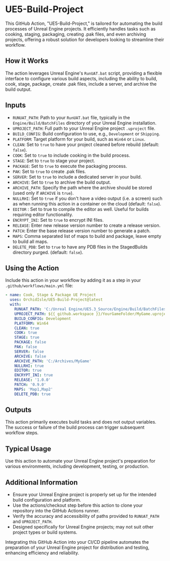 

# UE5-Build-Project

This GitHub Action, "UE5-Build-Project," is tailored for automating the build processes of Unreal Engine projects. It efficiently handles tasks such as cooking, staging, packaging, creating .pak files, and even archiving projects, offering a robust solution for developers looking to streamline their workflow.

## How it Works

The action leverages Unreal Engine's `RunUAT.bat` script, providing a flexible interface to configure various build aspects, including the ability to build, cook, stage, package, create .pak files, include a server, and archive the build output.


## Inputs

-   `RUNUAT_PATH`: Path to your `RunUAT.bat` file, typically in the `Engine/Build/BatchFiles` directory of your Unreal Engine installation.
-   `UPROJECT_PATH`: Full path to your Unreal Engine project `.uproject` file.
-   `BUILD_CONFIG`: Build configuration to use, e.g., `Development` or `Shipping`.
-   `PLATFORM`: Target platform for your build, such as `Win64` or `Linux`.
-   `CLEAN`: Set to `true` to have your project cleaned before rebuild (default: `false`).
-   `COOK`: Set to `true` to include cooking in the build process.
-   `STAGE`: Set to `true` to stage your project.
-   `PACKAGE`: Set to `true` to execute the packaging process.
-   `PAK`: Set to `true` to create .pak files.
-   `SERVER`: Set to `true` to include a dedicated server in your build.
-   `ARCHIVE`: Set to `true` to archive the build output.
-   `ARCHIVE_PATH`: Specify the path where the archive should be stored (used only if `ARCHIVE` is `true`).
-   `NULLRHI`: Set to `true` if you don't have a video output (i.e. a screen) such as when running this action in a container on the cloud (default: `false`).
-   `EDITOR` : Set to true to compile the editor as well. Useful for builds requiring editor functionality.
-   `ENCRYPT_INI`: Set to `true` to encrypt INI files.
-   `RELEASE`: Enter new release version number to create a release version.
-   `PATCH`: Enter the base release version number to generate a patch.
-   `MAPS`: Comma separated list of maps to build and package, leave empty to build all maps.
-   `DELETE_PDB`: Set to `true` to have any PDB files in the StagedBuilds directory purged. (default: `false`).

## Using the Action

Include this action in your workflow by adding it as a step in your `.github/workflows/main.yml` file:

```yaml
- name: Cook, Stage & Package UE Project
  uses: OrchidIsle/UE5-Build-Project@latest
  with:
    RUNUAT_PATH: 'C:/Unreal Engine/UE5.3_Source/Engine/Build/BatchFiles/RunUAT.bat'
    UPROJECT_PATH: ${{ github.workspace }}/YourGameFolder/MyGame.uproject
    BUILD_CONFIG: Development
    PLATFORM: Win64
    CLEAN: true
    COOK: true
    STAGE: true
    PACKAGE: false
    PAK: false
    SERVER: false
    ARCHIVE: false
    ARCHIVE_PATH: 'C:/Archives/MyGame'
    NULLRHI: true
    EDITOR: true
    ENCRYPT_INI: true
    RELEASE: '1.0.0'
    PATCH: '0.9.0'
    MAPS: 'Map1,Map2'
    DELETE_PDB: true
```

## Outputs

This action primarily executes build tasks and does not output variables. The success or failure of the build process can trigger subsequent workflow steps.

## Typical Usage

Use this action to automate your Unreal Engine project's preparation for various environments, including development, testing, or production.

## Additional Information

-   Ensure your Unreal Engine project is properly set up for the intended build configuration and platform.
-   Use the actions/checkout step before this action to clone your repository into the GitHub Actions runner.
-   Verify the accuracy and accessibility of paths provided to `RUNUAT_PATH` and `UPROJECT_PATH`.
-   Designed specifically for Unreal Engine projects; may not suit other project types or build systems.

Integrating this GitHub Action into your CI/CD pipeline automates the preparation of your Unreal Engine project for distribution and testing, enhancing efficiency and reliability.
